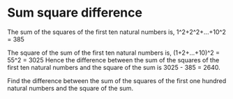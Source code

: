 # Sum square difference

The sum of the squares of the first ten natural numbers is,
1^2+2^2+...+10^2 = 385

The square of the sum of the first ten natural numbers is,
(1+2+...+10)^2 = 55^2 = 3025
Hence the difference between the sum of the squares of the first ten natural numbers and the square of the sum is 3025 - 385 = 2640.

Find the difference between the sum of the squares of the first one hundred natural numbers and the square of the sum.